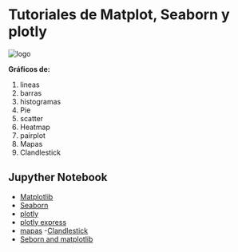 # Tutoriales de Matplot,  Seaborn y plotly
![logo]

**Gráficos de:** 
1.  lineas
1.  barras
1.  histogramas
1.  Pie
1. scatter 
1. Heatmap
1. pairplot
1. Mapas
1. Clandlestick





## Jupyther Notebook  

- [Matplotlib](https://nbviewer.jupyter.org/github/luishernand/guia_visualizacion/blob/master/guia_matplotlib.ipynb)
- [Seaborn](https://nbviewer.jupyter.org/github/luishernand/guia_visualizacion/blob/master/guia_seaborn.ipynb)
- [plotly](https://nbviewer.jupyter.org/github/luishernand/guia_visualizacion/blob/master/plotly.ipynb)
- [plotly express](https://nbviewer.jupyter.org/github/luishernand/guia_visualizacion/blob/master/plotlyexpresss.ipynb)
- [mapas](https://nbviewer.jupyter.org/github/luishernand/guia_visualizacion/blob/master/Maps.ipynb)
-[Clandlestick](https://nbviewer.jupyter.org/github/luishernand/tutarial_visualizaciones_python/blob/master/Candlestick%20Chart.ipynb)
- [Seborn and matplotlib](https://nbviewer.jupyter.org/github/luishernand/tutarial_visualizaciones_python/blob/master/Seborn%20and%20matplolib.ipynb)


[logo]:https://github.com/luishernand/tutarial_visualizaciones_python/blob/master/thumbnail.png

